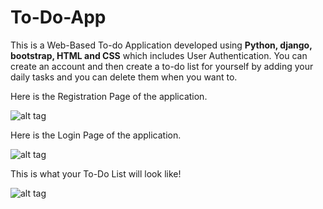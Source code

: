 # To-Do-App
This is a Web-Based To-do Application developed using **Python, django, bootstrap, HTML and CSS** which includes User Authentication. You can create an account and then create a to-do list for yourself by adding your daily tasks and you can delete them when you want to. 

Here is the Registration Page of the application.

![alt tag](https://user-images.githubusercontent.com/61648707/115143255-d7f07a80-a063-11eb-96ef-86a3d54af0bb.jpg)

Here is the Login Page of the application.

![alt tag](https://user-images.githubusercontent.com/61648707/115143258-da52d480-a063-11eb-8176-bf62282f93bf.jpg)

This is what your To-Do List will look like!

![alt tag](https://user-images.githubusercontent.com/61648707/115143263-de7ef200-a063-11eb-9df8-892cf566c735.jpg)
